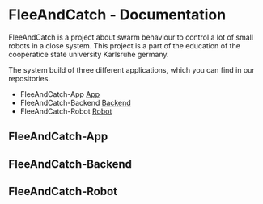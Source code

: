 # FleeAndCatch - Documentation
FleeAndCatch is a project about swarm behaviour to control a lot of small robots in a close system. This project is a part of the education of the cooperatice state university Karlsruhe germany.

The system build of three different applications, which you can find in our repositories.
* FleeAndCatch-App [App](https://github.com/FleeAndCatch-Dev/FleeAndCatch-App)
* FleeAndCatch-Backend [Backend](https://github.com/FleeAndCatch-Dev/FleeAndCatch-Backend)
* FleeAndCatch-Robot [Robot](https://github.com/FleeAndCatch-Dev/FleeAndCatch-Robot)

## FleeAndCatch-App

## FleeAndCatch-Backend

## FleeAndCatch-Robot
